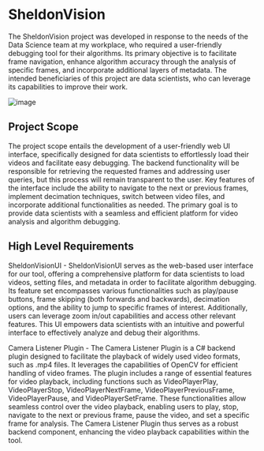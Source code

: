 # SheldonVision
The SheldonVision project was developed in response to the needs of the Data Science team at my workplace, who required a user-friendly debugging tool for their algorithms. Its primary objective is to facilitate frame navigation, enhance algorithm accuracy through the analysis of specific frames, and incorporate additional layers of metadata. The intended beneficiaries of this project are data scientists, who can leverage its capabilities to improve their work.

![image](https://github.com/t-benazran/SheldonVision/assets/112501531/acd40c1a-3dfa-442a-8806-4b88f496daa3)

## Project Scope
The project scope entails the development of a user-friendly web UI interface, specifically designed for data scientists to effortlessly load their videos and facilitate easy debugging. The backend functionality will be responsible for retrieving the requested frames and addressing user queries, but this process will remain transparent to the user. Key features of the interface include the ability to navigate to the next or previous frames, implement decimation techniques, switch between video files, and incorporate additional functionalities as needed. The primary goal is to provide data scientists with a seamless and efficient platform for video analysis and algorithm debugging.

## High Level Requirements
SheldonVisionUI - SheldonVisionUI serves as the web-based user interface for our tool, offering a comprehensive platform for data scientists to load videos, setting files, and metadata in order to facilitate algorithm debugging. Its feature set encompasses various functionalities such as play/pause buttons, frame skipping (both forwards and backwards), decimation options, and the ability to jump to specific frames of interest. Additionally, users can leverage zoom in/out capabilities and access other relevant features. This UI empowers data scientists with an intuitive and powerful interface to effectively analyze and debug their algorithms.

Camera Listener Plugin - The Camera Listener Plugin is a C# backend plugin designed to facilitate the playback of widely used video formats, such as .mp4 files. It leverages the capabilities of OpenCV for efficient handling of video frames. The plugin includes a range of essential features for video playback, including functions such as VideoPlayerPlay, VideoPlayerStop, VideoPlayerNextFrame, VideoPlayerPreviousFrame, VideoPlayerPause, and VideoPlayerSetFrame. These functionalities allow seamless control over the video playback, enabling users to play, stop, navigate to the next or previous frame, pause the video, and set a specific frame for analysis. The Camera Listener Plugin thus serves as a robust backend component, enhancing the video playback capabilities within the tool.

